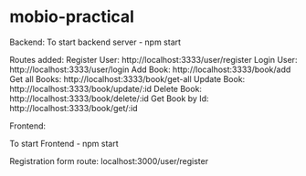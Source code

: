 # mobio-practical

Backend:
To start backend server - npm start

Routes added:
Register User: http://localhost:3333/user/register
Login User: http://localhost:3333/user/login
Add Book: http://localhost:3333/book/add
Get all Books: http://localhost:3333/book/get-all
Update Book: http://localhost:3333/book/update/:id
Delete Book: http://localhost:3333/book/delete/:id
Get Book by Id: http://localhost:3333/book/get/:id

Frontend:

To start Frontend - npm start

Registration form route: localhost:3000/user/register
